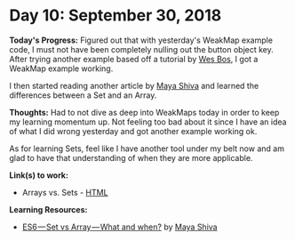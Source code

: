# Day 10: September 30, 2018

**Today's Progress:** Figured out that with yesterday's WeakMap example code, I must not have been completely nulling out the button object key. After trying another example based off a tutorial by [Wes Bos](https://wesbos.com/), I got a WeakMap example working.

I then started reading another article by [Maya Shiva](http://mayashavin.com/) and learned the differences between a Set and an Array.

**Thoughts:** Had to not dive as deep into WeakMaps today in order to keep my learning momentum up. Not feeling too bad about it since I have an idea of what I did wrong yesterday and got another example working ok.

As for learning Sets, feel like I have another tool under my belt now and am glad to have that understanding of when they are more applicable.

**Link(s) to work:**
* Arrays vs. Sets - [HTML](https://github.com/mccoyrjm/100-days-of-code/blob/master/work/arrays-vs-sets.html)

**Learning Resources:**
* [ES6 — Set vs Array — What and when?](https://medium.com/front-end-hacking/es6-set-vs-array-what-and-when-efc055655e1a) by [Maya Shiva](http://mayashavin.com/)
